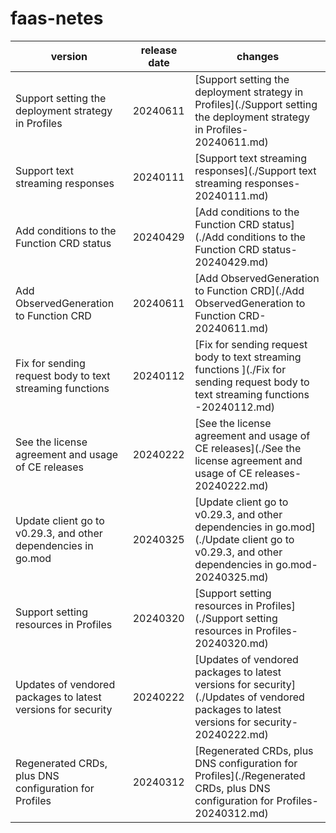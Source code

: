 # faas-netes

|                            version                            | release date |                                                                   changes                                                                    |
|---------------------------------------------------------------|--------------|----------------------------------------------------------------------------------------------------------------------------------------------|
| Support setting the deployment strategy in Profiles           | 20240611     | [Support setting the deployment strategy in Profiles](./Support setting the deployment strategy in Profiles-20240611.md)                     |
| Support text streaming responses                              | 20240111     | [Support text streaming responses](./Support text streaming responses-20240111.md)                                                           |
| Add conditions to the Function CRD status                     | 20240429     | [Add conditions to the Function CRD status](./Add conditions to the Function CRD status-20240429.md)                                         |
| Add ObservedGeneration to Function CRD                        | 20240611     | [Add ObservedGeneration to Function CRD](./Add ObservedGeneration to Function CRD-20240611.md)                                               |
| Fix for sending request body to text streaming functions      | 20240112     | [Fix for sending request body to text streaming functions ](./Fix for sending request body to text streaming functions -20240112.md)         |
| See the license agreement and usage of CE releases            | 20240222     | [See the license agreement and usage of CE releases](./See the license agreement and usage of CE releases-20240222.md)                       |
| Update client go to v0.29.3, and other dependencies in go.mod | 20240325     | [Update client go to v0.29.3, and other dependencies in go.mod](./Update client go to v0.29.3, and other dependencies in go.mod-20240325.md) |
| Support setting resources in Profiles                         | 20240320     | [Support setting resources in Profiles](./Support setting resources in Profiles-20240320.md)                                                 |
| Updates of vendored packages to latest versions for security  | 20240222     | [Updates of vendored packages to latest versions for security](./Updates of vendored packages to latest versions for security-20240222.md)   |
| Regenerated CRDs, plus DNS configuration for Profiles         | 20240312     | [Regenerated CRDs, plus DNS configuration for Profiles](./Regenerated CRDs, plus DNS configuration for Profiles-20240312.md)                 |


